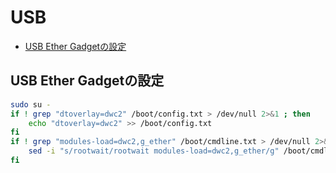 # USB
- [USB Ether Gadgetの設定](#usb_ether)

## <a id="usb_ether">USB Ether Gadgetの設定</a>
```sh
sudo su -
if ! grep "dtoverlay=dwc2" /boot/config.txt > /dev/null 2>&1 ; then
    echo "dtoverlay=dwc2" >> /boot/config.txt
fi
if ! grep "modules-load=dwc2,g_ether" /boot/cmdline.txt > /dev/null 2>&1 ; then
    sed -i "s/rootwait/rootwait modules-load=dwc2,g_ether/g" /boot/cmdline.txt
fi
```
